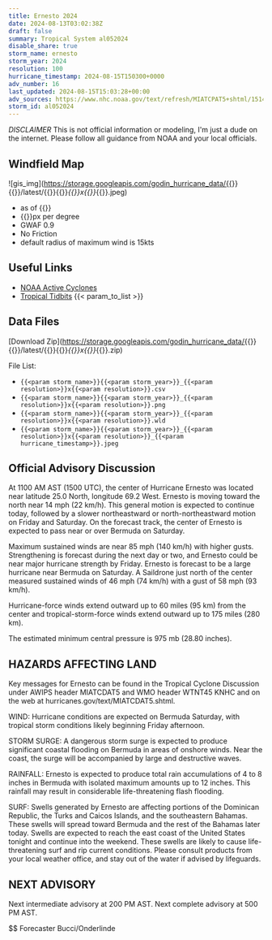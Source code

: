 ```yaml
---
title: Ernesto 2024
date: 2024-08-13T03:02:38Z
draft: false
summary: Tropical System al052024
disable_share: true
storm_name: ernesto
storm_year: 2024
resolution: 100
hurricane_timestamp: 2024-08-15T150300+0000
adv_number: 16
last_updated: 2024-08-15T15:03:28+00:00
adv_sources: https://www.nhc.noaa.gov/text/refresh/MIATCPAT5+shtml/151455.shtml;https://www.nhc.noaa.gov/refresh/graphics_at5+shtml/115459.shtml?cone
storm_id: al052024
---
```

*DISCLAIMER* This is not official information or modeling, I'm just a dude on the internet.  Please follow all guidance from NOAA and your local officials.

## Windfield Map
![gis_img](https://storage.googleapis.com/godin_hurricane_data/{{<param storm_name>}}{{<param storm_year>}}/latest/{{<param storm_name>}}{{<param storm_year>}}_{{<param resolution>}}x{{<param resolution>}}_{{<param hurricane_timestamp>}}.jpeg)

- as of {{<param last_updated>}}
- {{<param resolution>}}px per degree
- GWAF 0.9
- No Friction
- default radius of maximum wind is 15kts

## Useful Links
- [NOAA Active Cyclones](https://www.nhc.noaa.gov/)
- [Tropical Tidbits](https://www.tropicaltidbits.com/storminfo/)
{{< param_to_list >}}

## Data Files
[Download Zip](https://storage.googleapis.com/godin_hurricane_data/{{<param storm_name>}}{{<param storm_year>}}/latest/{{<param storm_name>}}{{<param storm_year>}}_{{<param resolution>}}x{{<param resolution>}}_{{<param hurricane_timestamp>}}.zip)

File List:
- `{{<param storm_name>}}{{<param storm_year>}}_{{<param resolution>}}x{{<param resolution>}}.csv`
- `{{<param storm_name>}}{{<param storm_year>}}_{{<param resolution>}}x{{<param resolution>}}.png`
- `{{<param storm_name>}}{{<param storm_year>}}_{{<param resolution>}}x{{<param resolution>}}.wld`
- `{{<param storm_name>}}{{<param storm_year>}}_{{<param resolution>}}x{{<param resolution>}}_{{<param hurricane_timestamp>}}.jpeg`


## Official Advisory Discussion
At 1100 AM AST (1500 UTC), the center of Hurricane Ernesto was
located near latitude 25.0 North, longitude 69.2 West. Ernesto is
moving toward the north near 14 mph (22 km/h).  This general motion
is expected to continue today, followed by a slower northeastward or
north-northeastward motion on Friday and Saturday. On the forecast
track, the center of Ernesto is expected to pass near or over
Bermuda on Saturday.
 
Maximum sustained winds are near 85 mph (140 km/h) with higher 
gusts.  Strengthening is forecast during the next day or two, and 
Ernesto could be near major hurricane strength by Friday.  Ernesto 
is forecast to be a large hurricane near Bermuda on Saturday.  A 
Saildrone just north of the center measured sustained winds of 46 
mph (74 km/h) with a gust of 58 mph (93 km/h).
 
Hurricane-force winds extend outward up to 60 miles (95 km) from the
center and tropical-storm-force winds extend outward up to 175 miles
(280 km).
 
The estimated minimum central pressure is 975 mb (28.80 inches).
 
 
HAZARDS AFFECTING LAND
----------------------
Key messages for Ernesto can be found in the Tropical Cyclone
Discussion under AWIPS header MIATCDAT5 and WMO header WTNT45 KNHC
and on the web at hurricanes.gov/text/MIATCDAT5.shtml.
 
WIND: Hurricane conditions are expected on Bermuda Saturday, with
tropical storm conditions likely beginning Friday afternoon.
 
STORM SURGE: A dangerous storm surge is expected to produce
significant coastal flooding on Bermuda in areas of onshore winds.
Near the coast, the surge will be accompanied by large and
destructive waves.
 
RAINFALL: Ernesto is expected to produce total rain accumulations of
4 to 8 inches in Bermuda with isolated maximum amounts up to 12
inches.  This rainfall may result in considerable life-threatening
flash flooding.
 
SURF: Swells generated by Ernesto are affecting portions of the
Dominican Republic, the Turks and Caicos Islands, and the
southeastern Bahamas. These swells will spread toward Bermuda and
the rest of the Bahamas later today. Swells are expected to reach
the east coast of the United States tonight and continue into
the weekend. These swells are likely to cause life-threatening surf
and rip current conditions. Please consult products from your local
weather office, and stay out of the water if advised by lifeguards.
 
 
NEXT ADVISORY
-------------
Next intermediate advisory at 200 PM AST.
Next complete advisory at 500 PM AST.
 
$$
Forecaster Bucci/Onderlinde